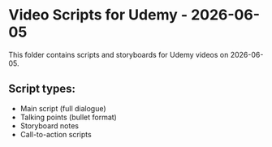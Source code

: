 # Video Scripts for Udemy - 2026-06-05

This folder contains scripts and storyboards for Udemy videos on 2026-06-05.

## Script types:
- Main script (full dialogue)
- Talking points (bullet format)
- Storyboard notes
- Call-to-action scripts
